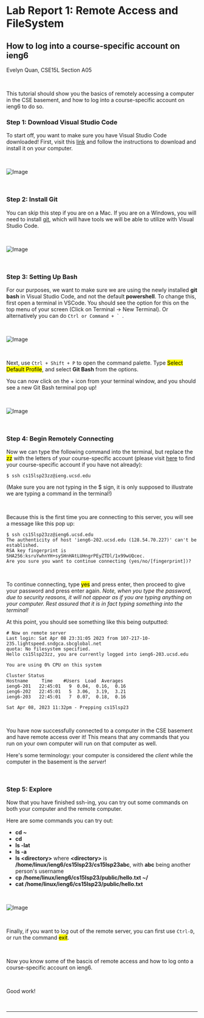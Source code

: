 
# Lab Report 1: Remote Access and FileSystem
## __How to log into a course-specific account on ieng6__
Evelyn Quan, CSE15L Section A05

<br/>

This tutorial should show you the basics of remotely accessing a computer in the CSE basement, and how to log into a course-specific account on ieng6 to do so.
<br/>

### Step 1: Download Visual Studio Code

To start off, you want to make sure you have Visual Studio Code downloaded! First, visit this [link](https://code.visualstudio.com/) and follow the instructions to download and install it on your computer.

<br/>

![Image](https://drive.google.com/uc?id=1Aj_flHfVfU3aDp7WzqGQMShf1i9aHkir)

<br/>

### Step 2: Install Git

You can skip this step if you are on a Mac. If you are on a Windows, you will need to install [git](https://gitforwindows.org/), which will have tools we will be able to utilize with Visual Studio Code.

<br/>

![Image](https://drive.google.com/uc?id=1IXA83iBAqLhzwm1S29kxYrIzOhTs8R6S)

<br/>

### Step 3: Setting Up Bash

For our purposes, we want to make sure we are using the newly installed **git bash** in Visual Studio Code, and not the default **powershell**. To change this, first open a terminal in VSCode. You should see the option for this on the top menu of your screen (Click on Terminal → New Terminal). Or alternatively you can do ``Ctrl or Command + ` ``.

<br/>

![Image](https://drive.google.com/uc?id=1nIHqSM2I0cg7RaM7BUR05KoqO5elErSV)

<br/>

Next, use `Ctrl + Shift + P` to open the command palette. Type <mark>Select Default Profile</mark>, and select **Git Bash** from the options.

You can now click on the + icon from your terminal window, and you should see a new Git Bash terminal pop up!

<br/>

![Image](https://drive.google.com/uc?id=1rItyYEn1c42PMInBeKvTs4Y5JQPXFyqO)

<br/>

### Step 4: Begin Remotely Connecting

Now we can type the following command into the terminal, but replace the <mark>zz</mark> with the letters of your course-specific account (please visit [here](https://sdacs.ucsd.edu/~icc/index.php) to find your course-specific account if you have not already):

```
$ ssh cs15lsp23zz@ieng.ucsd.edu
```

(Make sure you are not typing in the $ sign, it is only supposed to illustrate we are typing a command in the terminal!)

<br/>

Because this is the first time you are connecting to this server, you will see a message like this pop up:

```
$ ssh cs15lsp23zz@ieng6.ucsd.edu
The authenticity of host 'ieng6-202.ucsd.edu (128.54.70.227)' can't be established.
RSA key fingerprint is SHA256:ksruYwhnYH+sySHnHAtLUHngrPEyZTDl/1x99wUQcec.
Are you sure you want to continue connecting (yes/no/[fingerprint])? 
```
<br/>

To continue connecting, type <mark>yes</mark> and press enter, then proceed to give your password and press enter again. *Note, when you type the password, due to security reasons, it will not appear as if you are typing anything on your computer. Rest assured that it is in fact typing something into the terminal!*

At this point, you should see something like this being outputted:

```
# Now on remote server
Last login: Sat Apr 08 23:31:05 2023 from 107-217-10-235.lightspeed.sndgca.sbcglobal.net
quota: No filesystem specified.
Hello cs15lsp23zz, you are currently logged into ieng6-203.ucsd.edu

You are using 0% CPU on this system

Cluster Status 
Hostname     Time    #Users  Load  Averages  
ieng6-201   22:45:01   9  0.04,  0.16,  0.16
ieng6-202   22:45:01   5  3.06,  3.19,  3.21
ieng6-203   22:45:01   7  0.07,  0.18,  0.16

Sat Apr 08, 2023 11:32pm - Prepping cs15lsp23
```
<br/>

You have now successfully connected to a computer in the CSE basement and have remote access over it! This means that any commands that you run on your own computer will run on that computer as well.


Here's some terminology: your computer is considered the *client* while the computer in the basement is the *server*!

<br/>

### Step 5: Explore

Now that you have finished ssh-ing, you can try out some commands on both your computer and the remote computer.

Here are some commands you can try out:


- **cd ~**
- **cd**
- **ls -lat**
- **ls -a**
- **ls \<directory>** where **\<directory>** is **/home/linux/ieng6/cs15lsp23/cs15lsp23abc**, with **abc** being another person's username
- **cp /home/linux/ieng6/cs15lsp23/public/hello.txt ~/**
- **cat /home/linux/ieng6/cs15lsp23/public/hello.txt**
 
 <br/>
 
 ![Image](https://drive.google.com/uc?id=1ovrK5DU1H7gpSg6f3eLgVzCtvANuzjiD)
 
 <br/>
 
Finally, if you want to log out of the remote server, you can first use `Ctrl-D`, or run the command <mark>exit</mark>.

<br/>

Now you know some of the bascis of remote access and how to log onto a course-specific account on ieng6.

<br/>

Good work!

<br/>

---

